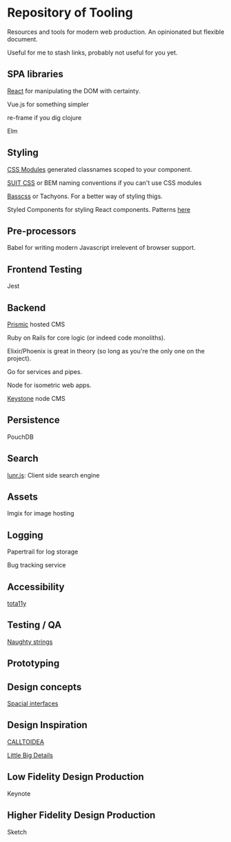 # Repository of Tooling

Resources and tools for modern web production. An opinionated but flexible document.

Useful for me to stash links, probably not useful for you yet.


## SPA libraries

[React](https://facebook.github.io/react/) for manipulating the DOM with certainty.

Vue.js for something simpler

re-frame if you dig clojure

Elm


## Styling

[CSS Modules](https://github.com/css-modules/css-modules) generated classnames scoped to your component.

[SUIT CSS](http://suitcss.github.io) or BEM naming conventions if you can't use CSS modules

[Basscss](http://www.basscss.com) or Tachyons. For a better way of styling
thigs.

Styled Components for styling React components. Patterns [here](https://medium.com/@jxnblk/patterns-for-style-composition-in-react-eb4f5f313e6f#.50ehv21to)

## Pre-processors

Babel for writing modern Javascript irrelevent of browser support.


## Frontend Testing

Jest


## Backend

[Prismic](https://prismic.io) hosted CMS

Ruby on Rails for core logic (or indeed code monoliths).

Elixir/Phoenix is great in theory (so long as you're the only one on the project).

Go for services and pipes.

Node for isometric web apps.

[Keystone](http://keystonejs.com) node CMS


## Persistence

PouchDB


## Search

[lunr.js](http://lunrjs.com): Client side search engine


## Assets

Imgix for image hosting

## Logging

Papertrail for log storage

Bug tracking service


## Accessibility
[tota11y](http://khan.github.io/tota11y/)


## Testing / QA
[Naughty strings](https://github.com/minimaxir/big-list-of-naughty-strings/blob/master/blns.txt)

## Prototyping

## Design concepts
[Spacial interfaces](https://medium.com/elepath-exports/spatial-interfaces-886bccc5d1e9)


## Design Inspiration

[CALLTOIDEA](http://www.calltoidea.com)

[Little Big Details](http://littlebigdetails.com)

## Low Fidelity Design Production

Keynote

## Higher Fidelity Design Production

Sketch
